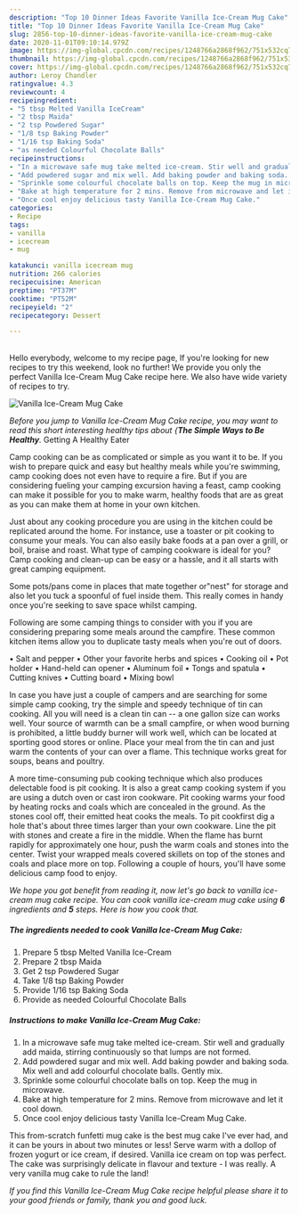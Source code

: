 ```yaml
---
description: "Top 10 Dinner Ideas Favorite Vanilla Ice-Cream Mug Cake"
title: "Top 10 Dinner Ideas Favorite Vanilla Ice-Cream Mug Cake"
slug: 2856-top-10-dinner-ideas-favorite-vanilla-ice-cream-mug-cake
date: 2020-11-01T09:10:14.979Z
image: https://img-global.cpcdn.com/recipes/1248766a2868f962/751x532cq70/vanilla-ice-cream-mug-cake-recipe-main-photo.jpg
thumbnail: https://img-global.cpcdn.com/recipes/1248766a2868f962/751x532cq70/vanilla-ice-cream-mug-cake-recipe-main-photo.jpg
cover: https://img-global.cpcdn.com/recipes/1248766a2868f962/751x532cq70/vanilla-ice-cream-mug-cake-recipe-main-photo.jpg
author: Leroy Chandler
ratingvalue: 4.3
reviewcount: 4
recipeingredient:
- "5 tbsp Melted Vanilla IceCream"
- "2 tbsp Maida"
- "2 tsp Powdered Sugar"
- "1/8 tsp Baking Powder"
- "1/16 tsp Baking Soda"
- "as needed Colourful Chocolate Balls"
recipeinstructions:
- "In a microwave safe mug take melted ice-cream. Stir well and gradually add maida, stirring continuously so that lumps are not formed."
- "Add powdered sugar and mix well. Add baking powder and baking soda. Mix well and add colourful chocolate balls. Gently mix."
- "Sprinkle some colourful chocolate balls on top. Keep the mug in microwave."
- "Bake at high temperature for 2 mins. Remove from microwave and let it cool down."
- "Once cool enjoy delicious tasty Vanilla Ice-Cream Mug Cake."
categories:
- Recipe
tags:
- vanilla
- icecream
- mug

katakunci: vanilla icecream mug 
nutrition: 266 calories
recipecuisine: American
preptime: "PT37M"
cooktime: "PT52M"
recipeyield: "2"
recipecategory: Dessert

---
```

<br>
Hello everybody, welcome to my recipe page, If you're looking for new recipes to try this weekend, look no further! We provide you only the perfect Vanilla Ice-Cream Mug Cake recipe here. We also have wide variety of recipes to try.
<br>


![Vanilla Ice-Cream Mug Cake](https://img-global.cpcdn.com/recipes/1248766a2868f962/751x532cq70/vanilla-ice-cream-mug-cake-recipe-main-photo.jpg)

<i>Before you jump to Vanilla Ice-Cream Mug Cake recipe, you may want to read this short interesting healthy tips about {<strong>The Simple Ways to Be Healthy</strong>.</i>
Getting A Healthy Eater

    
Camp cooking can be as complicated or simple as you want it to be. If you wish to prepare quick and easy but healthy meals while you're swimming, camp cooking does not even have to require a fire. But if you are considering fueling your camping excursion having a feast, camp cooking can make it possible for you to make warm, healthy foods that are as great as you can make them at home in your own kitchen.

 Just about any cooking procedure you are using in the kitchen could be replicated around the home. For instance, use a toaster or pit cooking to consume your meals. You can also easily bake foods at a pan over a grill, or boil, braise and roast. What type of camping cookware is ideal for you? Camp cooking and clean-up can be easy or a hassle, and it all starts with great camping equipment.

Some pots/pans come in places that mate together or"nest" for storage and also let you tuck a spoonful of fuel inside them. This really comes in handy once you're seeking to save space whilst camping.

Following are some camping things to consider with you if you are considering preparing some meals around the campfire. These common kitchen items allow you to duplicate tasty meals when you're out of doors.

• Salt and pepper
• Other your favorite herbs and spices
• Cooking oil
• Pot holder
• Hand-held can opener
• Aluminum foil
• Tongs and spatula
• Cutting knives
• Cutting board
• Mixing bowl


In case you have just a couple of campers and are searching for some simple camp cooking, try the simple and speedy technique of tin can cooking. All you will need is a clean tin can -- a one gallon size can works well. Your source of warmth can be a small campfire, or when wood burning is prohibited, a little buddy burner will work well, which can be located at sporting good stores or online. Place your meal from the tin can and just warm the contents of your can over a flame.  This technique works great for soups, beans and poultry.

A more time-consuming pub cooking technique which also produces delectable food is pit cooking.  It is also a great camp cooking system if you are using a dutch oven or cast iron cookware. Pit cooking warms your food by heating rocks and coals which are concealed in the ground. As the stones cool off, their emitted heat cooks the meals. To pit cookfirst dig a hole that's about three times larger than your own cookware. Line the pit with stones and create a fire in the middle. When the flame has burnt rapidly for approximately one hour, push the warm coals and stones into the center. Twist your wrapped meals covered skillets on top of the stones and coals and place more on top. Following a couple of hours, you'll have some delicious camp food to enjoy.


<i>We hope you got benefit from reading it, now let's go back to vanilla ice-cream mug cake recipe. You can cook vanilla ice-cream mug cake using <strong>6</strong> ingredients and <strong>5</strong> steps. Here is how you cook that.
</i>

##### The ingredients needed to cook Vanilla Ice-Cream Mug Cake:

1. Prepare 5 tbsp Melted Vanilla Ice-Cream
1. Prepare 2 tbsp Maida
1. Get 2 tsp Powdered Sugar
1. Take 1/8 tsp Baking Powder
1. Provide 1/16 tsp Baking Soda
1. Provide as needed Colourful Chocolate Balls


##### Instructions to make Vanilla Ice-Cream Mug Cake:

1. In a microwave safe mug take melted ice-cream. Stir well and gradually add maida, stirring continuously so that lumps are not formed.
1. Add powdered sugar and mix well. Add baking powder and baking soda. Mix well and add colourful chocolate balls. Gently mix.
1. Sprinkle some colourful chocolate balls on top. Keep the mug in microwave.
1. Bake at high temperature for 2 mins. Remove from microwave and let it cool down.
1. Once cool enjoy delicious tasty Vanilla Ice-Cream Mug Cake.


This from-scratch funfetti mug cake is the best mug cake I&#39;ve ever had, and it can be yours in about two minutes or less! Serve warm with a dollop of frozen yogurt or ice cream, if desired. Vanilla ice cream on top was perfect. The cake was surprisingly delicate in flavour and texture - I was really. A very vanilla mug cake to rule the land! 

<i>If you find this Vanilla Ice-Cream Mug Cake recipe helpful please share it to your good friends or family, thank you and good luck.</i>
